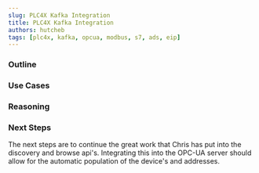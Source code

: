 ```yaml
---
slug: PLC4X Kafka Integration
title: PLC4X Kafka Integration
authors: hutcheb  
tags: [plc4x, kafka, opcua, modbus, s7, ads, eip]
---
```


### Outline

### Use Cases

### Reasoning

### Next Steps



The next steps are to continue the great work that Chris has put into the discovery and browse api's. Integrating this
into the OPC-UA server should allow for the automatic population of the device's and addresses.